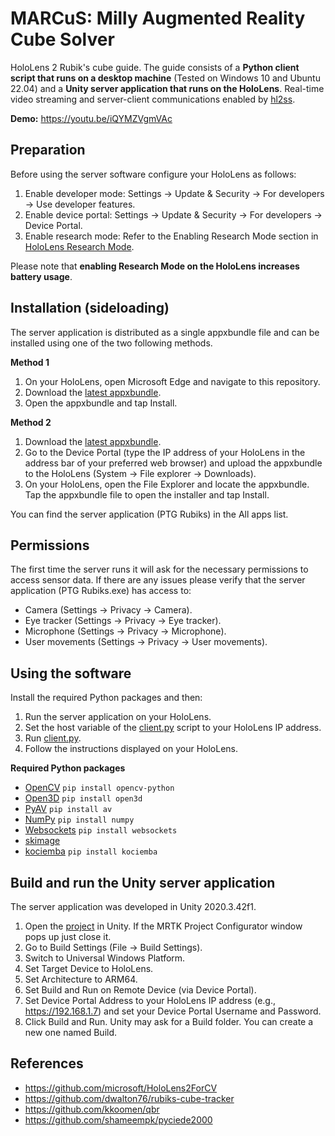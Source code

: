# MARCuS: Milly Augmented Reality Cube Solver

HoloLens 2 Rubik's cube guide.
The guide consists of a **Python client script that runs on a desktop machine** (Tested on Windows 10 and Ubuntu 22.04) and a **Unity server application that runs on the HoloLens**.
Real-time video streaming and server-client communications enabled by [hl2ss](https://github.com/jdibenes/hl2ss).

**Demo:** https://youtu.be/iQYMZVgmVAc

## Preparation

Before using the server software configure your HoloLens as follows:

1. Enable developer mode: Settings -> Update & Security -> For developers -> Use developer features.
2. Enable device portal: Settings -> Update & Security -> For developers -> Device Portal.
3. Enable research mode: Refer to the Enabling Research Mode section in [HoloLens Research Mode](https://docs.microsoft.com/en-us/windows/mixed-reality/develop/advanced-concepts/research-mode).

Please note that **enabling Research Mode on the HoloLens increases battery usage**.

## Installation (sideloading)

The server application is distributed as a single appxbundle file and can be installed using one of the two following methods.

**Method 1**

1. On your HoloLens, open Microsoft Edge and navigate to this repository.
2. Download the [latest appxbundle](https://github.com/jdibenes/marcus/releases).
3. Open the appxbundle and tap Install.

**Method 2**

1. Download the [latest appxbundle](https://github.com/jdibenes/marcus/releases).
2. Go to the Device Portal (type the IP address of your HoloLens in the address bar of your preferred web browser) and upload the appxbundle to the HoloLens (System -> File explorer -> Downloads).
3. On your HoloLens, open the File Explorer and locate the appxbundle. Tap the appxbundle file to open the installer and tap Install.

You can find the server application (PTG Rubiks) in the All apps list.

## Permissions

The first time the server runs it will ask for the necessary permissions to access sensor data. If there are any issues please verify that the server application (PTG Rubiks.exe) has access to:

- Camera (Settings -> Privacy -> Camera).
- Eye tracker (Settings -> Privacy -> Eye tracker).
- Microphone (Settings -> Privacy -> Microphone).
- User movements (Settings -> Privacy -> User movements).

## Using the software

Install the required Python packages and then:

1. Run the server application on your HoloLens.
2. Set the host variable of the [client.py](https://github.com/jdibenes/marcus/blob/main/guide/client.py) script to your HoloLens IP address.
3. Run [client.py](https://github.com/jdibenes/marcus/blob/main/guide/client.py).
4. Follow the instructions displayed on your HoloLens.

**Required Python packages**

- [OpenCV](https://github.com/opencv/opencv-python) `pip install opencv-python`
- [Open3D](http://www.open3d.org/) `pip install open3d`
- [PyAV](https://github.com/PyAV-Org/PyAV) `pip install av`
- [NumPy](https://numpy.org/) `pip install numpy`
- [Websockets](https://github.com/aaugustin/websockets) `pip install websockets`
- [skimage](https://scikit-image.org/docs/stable/install.html)
- [kociemba](https://github.com/muodov/kociemba) `pip install kociemba`

## Build and run the Unity server application

The server application was developed in Unity 2020.3.42f1.

1. Open the [project](https://github.com/jdibenes/marcus/tree/main/ptg_rubiks) in Unity. If the MRTK Project Configurator window pops up just close it.
2. Go to Build Settings (File -> Build Settings).
3. Switch to Universal Windows Platform.
4. Set Target Device to HoloLens.
5. Set Architecture to ARM64.
6. Set Build and Run on Remote Device (via Device Portal).
7. Set Device Portal Address to your HoloLens IP address (e.g., https://192.168.1.7) and set your Device Portal Username and Password.
8. Click Build and Run. Unity may ask for a Build folder. You can create a new one named Build.

## References

- https://github.com/microsoft/HoloLens2ForCV
- https://github.com/dwalton76/rubiks-cube-tracker
- https://github.com/kkoomen/qbr
- https://github.com/shameempk/pyciede2000
